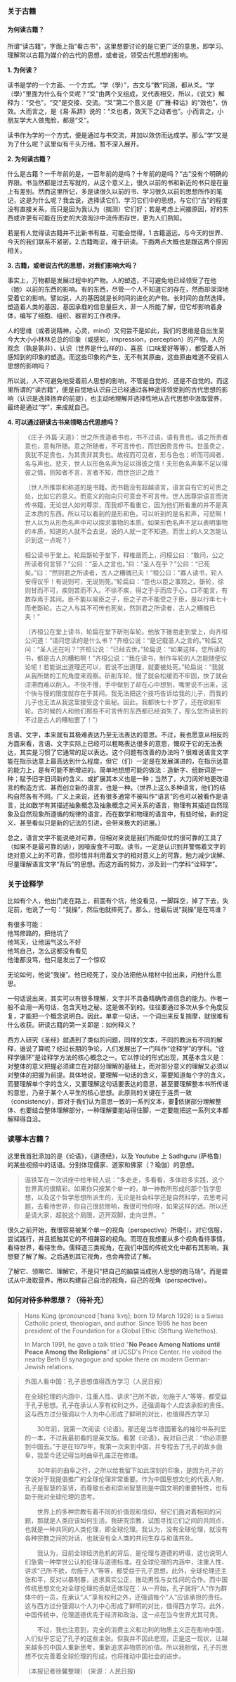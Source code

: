 

### 关于古籍

#### 为何读古籍？

所谓“读古籍”，字面上指“看古书”，这里想要讨论的是它更广泛的意思，即学习、理解常以古籍为媒介的古代的思想，或者说，领受古代思想的影响。

**1. 为何读？**

读书是学的一个方面、一个方式。“学（學）”，古文与“教”同源，都从爻。“学（學）”里面为什么有个爻呢？“爻”由两个叉组成，叉代表相交，所以，《说文》解释为：“交也”，“交”是交接、交流。“爻”第二个意义是《广雅·释诂》的“效也”，仿效。大而言之，是《易·系辞》说的：“爻也者，效天下之动者也”。小而言之，小朋友学大人做鬼脸，都是“爻”。   

读书作为学的一个方式，便是通过与书交流，并加以效仿而达成学。那么“学”又是为了什么呢？这里似有千头万绪，暂不深入展开。

**2. 为何读古籍？**

什么是古籍？一千年前的是，一百年前的是吗？十年前的是吗？“古”没有个明确的界限。书当然都是过去写就的，从这个意义上，很久以前的书和新近的书只是在量上有差别。然而这里所记，多是读很久以前的书、学习很久以前的思想所作的笔记，这是为什么呢？我会说，选择读它们、学习它们中的思想，与它们“古”的程度没有直接关系，而只是因为我认为（揣测）它们好；若是考虑上间接原因，好的东西或许更有可能在历史的大浪淘沙中流传而存世，更为人们熟知。

若是有人觉得读古籍并不比新书有益，可能会觉得，1.古籍遥远，与今天的世界、今天的我们联系不紧密。2.古籍晦涩，难于研读。下面两点大概也是跟这两个原因相关。

**3. 古籍，或者说古代的思想，对我们影响大吗？**

事实上，万物都是发展过程中的产物。人的塑造，不可避免地已经领受了在他（她）以前的东西的影响。有的东西，尽管一个人不知道它的存在，然而却深深地受着它的影响。譬如说，人的基因就是长时间的进化的产物。长时间的自然选择，塑造着人类的基因，基因承载的信息量巨大，非一人所能了解，但它却影响着身体，编写了细胞、组织、器官的工作秩序。

人的思维（或者说精神，心灵，mind）又何尝不是如此，我们的思维是自出生至今大大小小林林总总的印象（或感知，impression，perception）的产物。人的观念（孰是孰非）、认识（世界是什么样的）、喜恶（口味爱好等等），都受着人所感知到的印象的塑造。而这些印象的产生，无不有其原由，这些原由难道不受前人思想的影响吗？

所以说，人不可避免地受着前人思想的影响，不管是自觉的、还是不自觉的。而这里所谓的“读古籍”，便是自觉地认识自己已经通过各种途径领受到的古代思想的影响（认识是选择扬弃的前提），也主动地理解并选择性地从古代思想中汲取营养，最终是通过“学”，来成就自己。

**4. 可以通过研读古书来领略古代思想吗？**

> 《庄子·外篇·天道》：世之所贵道者书也，书不过语，语有贵也。语之所贵者意也，意有所随。意之所随者，不可言传也，而世因贵言传书。世虽贵之，我犹不足贵也，为其贵非其贵也。故视而可见者，形与色也；听而可闻者，名与声也。悲夫，世人以形色名声为足以得彼之情！夫形色名声果不足以得彼之情，则知者不言，言者不知，而世岂识之哉？
> 
> （世人所推崇和称道的是书籍。而书籍没有超越语言，语言自有它的可贵之处，比如它的意义。而意义的指向只可意会不可言传。世人因尊崇语言而流传书籍，无论世人如何尊崇，而我却不看重它，因为他们所看重的并不是真正本质的东西。所以可以看到的是形和色，可以听到的是名和声，可悲啊！世人以为从形色名声中可以探求事物的本质。如果形色名声不足以表明事物的本质，知道的人就不会去说，说的人就一定不知道。而世上的人又怎能认识到这一点呢？）
> 
> 桓公读书于堂上。轮扁斲轮于堂下，释椎凿而上，问桓公曰：“敢问，公之所读者何言邪？”公曰：“圣人之言也。”曰：“圣人在乎？”公曰：“已死矣。”曰：“然则君之所读者，古人之糟魄已夫！”桓公曰：“寡人读书，轮人安得议乎！有说则可，无说则死。”轮扁曰：“臣也以臣之事观之。斲轮，徐则甘而不可，疾则苦而不入。不徐不疾，得之于手而应于心，口不能言，有数存焉于其间。臣不能以喻臣之子，臣之子亦不能受之于臣，是以行年七十而老斲轮。古之人与其不可传也死矣，然则君之所读者，古人之糟魄已夫！”
>
> （齐桓公在堂上读书，轮扁在堂下斫削车轮。他放下锥凿走到堂上，向齐桓公问道：“请问您读的是什么书？”齐桓公说：“是记载圣人之言的。”轮扁又问：“圣人还在吗？”齐桓公说：“已经去世。”轮扁说：“如果这样，您所读的书，都是古人的糟粕啊！”齐桓公说：“我在读书，制作车轮的人怎能随便议论呢！若能说出道理还可以，若说不出道理，就要被处死。”轮扁说：“我就从我所做的工的角度来观察。斫削车轮，慢了就会松缓而不牢固，快了就会涩滞而难以削入。不快不慢，手中做到了却在心中想到，嘴里说不出来，这个快与慢的限度就存在于其间。我无法把这个技巧告诉给我的儿子，而我的儿子也无法从我这里接受这个奥秘。因此，我都快七十岁了，还在砍削车轮。古时候的人和他们那些不可言传的东西都已经消失了，那么您所读到的不过是古人的糟粕罢了！”）

言语、文字，本来就有其极难表达乃至无法表达的意思。不过，我也愿意从相反的方面来看，言语、文字实际上已经可以粗略表达很多的意思，慨叹于它的无法表达，其实是习惯了它通常的足以表达。这个问题有改善的办法吗？很难说语言文字能在指示达意上最高达到什么程度，但它（们）一定是在发展演进的，在指示达意的能力上，是有可能不断增进的。简单地想想可能的做法：造新字、组新词是一种；赋予旧字旧词新的含义、或扩展其本义也是一种；当然了，大刀阔斧地更改语言的构造方式、甚而创立新的语言，也是一种。（世界上这么多种语言，他们的结构自然各有不同。广义上来说，还有很多通常不被叫作“语言”的也可以被看作是语言，比如数学有其描述抽象概念及抽象概念之间关系的语言，物理有其描述自然现象及自然现象所遵循的规律的语言，而在数学和物理的语言中，有些时候，新的定义、甚至看似只是新的记法的引进，会带来极大的进展。）

总之，语言文字不能说绝对可靠，但相对来说是我们所能仰仗的很可靠的工具了（如果不是最可靠的话），因噎废食不可取。读书，一定是认识到并警惕着文字的绝对意义上的不可靠，但珍惜并利用着文字的相对意义上的可靠，勉力减少误解、尽量理解语言文字“背后”的思想。而这方面的努力，涉及到一门学科“诠释学”。

### 关于诠释学

比如有个人，他出门走在路上，前面有个坑，他没看见，一脚踩空，掉了下去，失足前，他说了一句：“我操”，然后他就摔死了。那么，他最后说“我操”是在骂谁？

有很多可能：  
他骂修路的，把他坑了  
他骂天，让他运气这么不好   
他骂自己，怎么这都没有看见   
他谁都没骂，他只是发出了一个惊叹   

无论如何，他说“我操”。他已经死了，没办法把他从棺材中拉出来，问他什么意思。

一句话说出来，其实可以有很多理解，文字并不具备精确传递信息的能力。作者一般不会用一两句话，包含天地之秘，这是做不到的。往往要通过多次从多个角度反复，才能把一个概念说明白。因此，单拿一句话，一个词出来反复揣摩，就很难有什么收获。研读古籍的第一关即是：如何释义？   

西方人研究《圣经》就遇到了类似的问题，同样的文本，不同的教派有不同的解释，谁说了算呢？经过长期的争论，人们发展出了一门叫作“诠释学”的学科。“诠释学循环”是诠释学方法的核心概念之一。它以悖论的形式出现，其基本含义是：对整体的意义把握必须建立在对部分理解的基础上，而对部分意义的理解又必须以对整体的把握为前提。具体地说，要理解一句话的含义，需要知道每个字的含义，而要理解单个字的含义，又要理解这句话要表达的意思，甚至要理解整本书所传递的意思，乃至于某个人平生的核心思想。此原则的关键在于连贯一致（consistency），即对于我们认为意思一致的一系列文本，要依据部分理解整体、也要结合整体理解部分，一种理解要能站得住脚，一定要能把这一系列文本都解释得自洽。

### 读哪本古籍？

这里我首批添加的是《论语》，《道德经》，以及 Youtube 上 Sadhguru (萨格鲁) 的某些视频中的话语。分别体现儒家、道家和佛家（？瑜伽）的思想。

> 温铁军在一次讲座中给年轻人说：“多走走，多看看，多体验多实践，这个世界真的很精彩。如果你只按某个单一的，单一神教所形成的那个哲学思想，以及这个哲学思想所派生的，无论是社会科学还是自然科学，去思考问题，去看待世界，你自己很悲惨呐，我很可怜你呀，如果这样的话。所以还是请大家，超脱这个局限，迈开双脚，走向世界。 ” 

很久之前开始，我很容易被某个单一的视角（perspective）所吸引，对它信服，尝试践行，并且抵触其它的不相兼容的视角。而现在我想要从多个视角看待事情，看待世界，看待生命。儒释道三类视角，在我们中国的传统文化中都有其影响，我想要了解了解。之后遇到其它视角，也会再尝试了解。

了解它、领略它、理解它，不是只“把自己的脑袋当成别人思想的跑马场”。而是尝试从中汲取营养，用以构建自己自洽的视角，自己的视角（perspective）。

### 如何对待多种思想？（待补充）

> Hans Küng (pronounced [ˈhans ˈkʏŋ]; born 19 March 1928) is a Swiss Catholic priest, theologian, and author. Since 1995 he has been president of the Foundation for a Global Ethic (Stiftung Weltethos). 
> 
> In March 1991, he gave a talk titled "**No Peace Among Nations until Peace Among the Religions**" at UCSD's Price Center. He visited the nearby Beth El synagogue and spoke there on modern German-Jewish relations.

> 外国人看中国：孔子思想值得西方学习（人民日报）
> 
> 在全球伦理的内涵中，注重人性、讲求“己所不欲，勿施于人”等等，都受益于孔子思想。孔子在承认人享有权利之外，还强调每个人应该承担的责任。这与西方过分强调以个人为中心形成了鲜明的对比，也值得西方学习
> 
> 　　30年前，我第一次阅读《论语》。那还是当年德国著名的袖珍书系列里的一本，不过我最初看的是英文版。看罢《论语》，我对自己说：“你必须要到中国去。”于是在1979年，我第一次来到中国，并专程去了孔子的故乡曲阜，我至今还记得当时曲阜孔庙正在修缮。
> 
> 　　30年前的曲阜之行，之所以给我留下如此深刻的印象，是因为孔子的学说对于我提倡推广的全球伦理非常重要。作为中国思想文化的代表人物，孔子是智慧的圣贤，而尊敬长者和崇尚智慧则是中国文明的重要特性，也有助于我对全球伦理的思考。
> 
> 　　世界上的多种宗教有着不同的价值观和信仰，但它们面对着相同的问题，那就是人类应该如何生活。我研究宗教，试图寻找它们之间的共同点，也就是一种共同的人类伦理，即全球伦理。我认为，没有全球伦理，就没有各种宗教之间的对话，也就没有全人类的共同生存与和谐共处。
> 
> 　　我认为，目前全球经济危机的背后，是伦理与道德的坍塌，这也说明人们急需一种举世公认的伦理与道德标准。在全球伦理的内涵中，注重人性、讲求“己所不欲，勿施于人”等等，都受益于孔子思想。此外，全球伦理还主张和平，反对以暴制暴，追求真实公正，推动男性与女性间的合作。而中国传统思想文化对全球伦理的贡献还体现在：从一开始，孔子就将“人”作为群体中的一员，在承认“人”享有权利之外，还强调每个“人”应该承担的责任。这与西方过分强调以个人为中心形成了鲜明的对比，值得西方学习。此外，中国传统中，伦理道德优先于经济和政治，这一点在当今世界尤其可贵。
> 
> 　　不过，我也注意到，完全的消费主义和功利的物质主义正在影响中国，人们似乎忘记了孔子的这些主张。但我并不因此悲观，正是这一现状，让越来越多的中国人重新思考，重新追求非物质的价值。所以我相信，孔子的思想不仅完善着全球伦理的形成，也将推动中国社会的进步。
> 
> （本报记者徐馨整理） (来源：人民日报)
